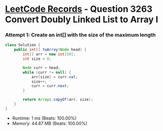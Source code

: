 # [LeetCode Records](../../README.md) - Question 3263 Convert Doubly Linked List to Array I

### Attempt 1: Create an int[] with the size of the maximum length
```java
class Solution {
    public int[] toArray(Node head) {
        int[] arr = new int[50];
        int size = 0;

        Node curr = head;
        while (curr != null) {
            arr[size] = curr.val;
            size++;
            curr = curr.next;
        }

        return Arrays.copyOf(arr, size);
    }
}
```
- Runtime: 1 ms (Beats: 100.00%)
- Memory: 44.87 MB (Beats: 100.00%)

<br>

